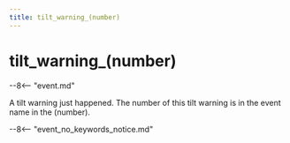 ```yaml
---
title: tilt_warning_(number)
---
```


# tilt_warning_(number)


--8<-- "event.md"

A tilt warning just happened. The number of this tilt warning is in the
event name in the (number).

--8<-- "event_no_keywords_notice.md"
